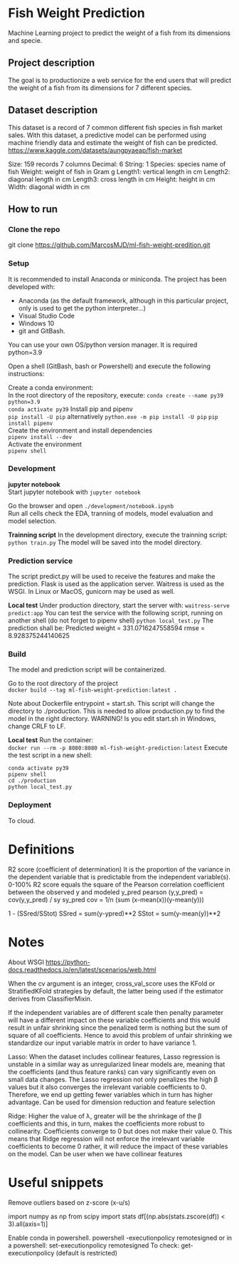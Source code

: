 # Fish Weight Prediction

Machine Learning project to predict the weight of a fish from its dimensions and specie.

## Project description

The goal is to productionize a web service for the end users that will predict the weight of a fish from its dimensions for 7 different species.

## Dataset description
This dataset is a record of 7 common different fish species in fish market sales. With this dataset, a predictive model can be performed using machine friendly data and estimate the weight of fish can be predicted.
https://www.kaggle.com/datasets/aungpyaeap/fish-market

Size: 159 records
7 columns
Decimal: 6
String: 1
Species: species name of fish
Weight: weight of fish in Gram g
Length1: vertical length in cm
Length2: diagonal length in cm
Length3: cross length in cm
Height: height in cm
Width: diagonal width in cm

## How to run

### Clone the repo

git clone https://github.com/MarcosMJD/ml-fish-weight-predition.git

### Setup
It is recommended to install Anaconda or miniconda. The project has been developed with:
- Anaconda (as the default framework, although in this particular project, only is used to get the python interpreter...)  
- Visual Studio Code  
- Windows 10  
- git and GitBash.  

You can use your own OS/python version manager. It is required python=3.9  

Open a shell (GitBash, bash or Powershell) and execute the following instructions:

Create a conda environment:  
In the root directory of the repository, execute:
`conda create --name py39 python=3.9`  
`conda activate py39` 
Install pip and pipenv  
`pip install -U pip` alternatively `python.exe -m pip install -U pip`
`pip install pipenv`   
Create the environment and install dependencies  
`pipenv install --dev`  
Activate the environment  
`pipenv shell`    

### Development  

**jupyter notebook**  
Start jupyter notebook with
`jupyter notebook`

Go the browser and open `./development/notebook.ipynb`  
Run all cells check the EDA, tranning of models, model evaluation and model selection.    

**Trainning script**
In the development directory, execute the trainning script:  
`python train.py`
The model will be saved into the model directory.  

### Prediction service
The script predict.py will be used to receive the features and make the prediction.
Flask is used as the application server. 
Waitress is used as the WSGI.
In Linux or MacOS, gunicorn may be used as well.  

**Local test**
Under production directory, start the server with:
`waitress-serve predict:app`
You can test the service with the following script, running on another shell (do not forget to pipenv shell)
`python local_test.py`
The prediction shall be:
Predicted weight = 331.0716247558594
rmse = 8.928375244140625

### Build
The model and prediction script will be containerized.  

Go to the root directory of the project  
`docker build --tag ml-fish-weight-prediction:latest .`  

Note about Dockerfile
entrypoint = start.sh. This script will change the directory to ./production.
This is needed to allow production.py to find the model in the right directory.
WARNING! Is you edit start.sh in Windows, change CRLF to LF.

**Local test**
Run the container:  
`docker run --rm -p 8080:8080 ml-fish-weight-prediction:latest` 
Execute the test script in a new shell:  

`conda activate py39`  
`pipenv shell`  
`cd ./production`  
`python local_test.py`

### Deployment

To cloud. 

# Definitions

R2 score (coefficient of determination)
  It is the proportion of the variance in the dependent variable that is predictable from the independent variable(s).
0-100%
R2 score equals the square of the Pearson correlation coefficient between the observed y and modeled y_pred
pearson (y,y_pred) = cov(y,y_pred) / sy sy_pred
cov = 1/n (sum (x-mean(x))(y-mean(y)))

1 - (SSred/SStot)
SSred = sum(y-ypred)**2
SStot = sum(y-mean(y))**2

# Notes

About WSGI
https://python-docs.readthedocs.io/en/latest/scenarios/web.html

When the cv argument is an integer, cross_val_score uses the KFold or StratifiedKFold strategies by default, the latter being used if the estimator derives from ClassifierMixin.

If the independent variables are of different scale then penalty parameter will have a different impact on these variable coefficients and this would result in unfair shrinking since the penalized term is nothing but the sum of square of all coefficients. Hence to avoid this problem of unfair shrinking we standardize our input variable matrix in order to have variance 1.

Lasso: 
When the dataset includes collinear features, Lasso regression is unstable in a similar way as unregularized linear models are, meaning that the coefficients (and thus feature ranks) can vary significantly even on small data changes.
The Lasso regression not only penalizes the high β values but it also converges the irrelevant variable coefficients to 0. Therefore, we end up getting fewer variables which in turn has higher advantage.
Can be used for dimension reduction and feature selection

Ridge:
Higher the value of λ, greater will be the shrinkage of the β coefficients and this, in turn, makes the coefficients more robust to collinearity. Coefficients converge to 0 but does not make their value 0. This means that Ridge regression will not enforce the irrelevant variable coefficients to become 0 rather, it will reduce the impact of these variables on the model.
Can be user when we have collinear features

# Useful snippets

Remove outliers based on z-score (x-u/s)

import numpy as np
from scipy import stats
df[(np.abs(stats.zscore(df)) < 3).all(axis=1)]


Enable conda in powershell. 
powershell -executionpolicy remotesigned
or in a powershell: set-executionpolicy remotesigned
To check:
get-executionpolicy (default is restricted)